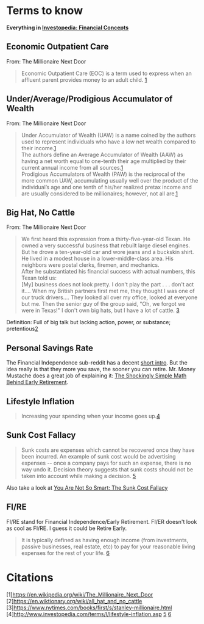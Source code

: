# Terms to know

**Everything in [Investopedia: Financial Concepts](http://www.investopedia.com/university/concepts/)**

## Economic Outpatient Care
From: The Millionaire Next Door
>Economic Outpatient Care (EOC) is a term used to express when an affluent parent provides money to an adult child. [1](#citations)

## Under/Average/Prodigious Accumulator of Wealth
From: The Millionaire Next Door
>Under Accumulator of Wealth (UAW) is a name coined by the authors used to represent individuals who have a low net wealth compared to their income.[1](#citations)   
>The authors define an Average Accumulator of Wealth (AAW) as having a net worth equal to one-tenth their age multiplied by their current annual income from all sources.[1](#citations)   
> Prodigious Accumulators of Wealth (PAW) is the reciprocal of the more common UAW, accumulating usually well over the product of the individual’s age and one tenth of his/her realized pretax income and are usually considered to be millionaires; however, not all are.[1](#citations) 

## Big Hat, No Cattle
From: The Millionaire Next Door
>We first heard this expression from a thirty-five-year-old Texan. He owned a very successful business that rebuilt large diesel engines. But he drove a ten-year-old car and wore jeans and a buckskin shirt. He lived in a modest house in a lower-middle-class area. His neighbors were postal clerks, firemen, and mechanics.  
After he substantiated his financial success with actual numbers, this Texan told us:  
[My] business does not look pretty. I don't play the part . . . don't act it.... When my British partners first met me, they thought I was one of our truck drivers.... They looked all over my office, looked at everyone but me. Then the senior guy of the group said, "Oh, we forgot we were in Texas!" I don't own big hats, but I have a lot of cattle. [3](#citations)  
  
Definition: Full of big talk but lacking action, power, or substance; pretentious[2](#citations)

## Personal Savings Rate
The Financial Independence sub-reddit has a decent [short intro](https://www.reddit.com/r/financialindependence/wiki/faq#wiki_how_do_i_calculate_my_savings_rate.3F). But the idea really is that they more you save, the sooner you can retire. Mr. Money Mustache does a great job of explaining it: [The Shockingly Simple Math Behind Early Retirement](http://www.mrmoneymustache.com/2012/01/13/the-shockingly-simple-math-behind-early-retirement/).  

## Lifestyle Inflation
>Increasing your spending when your income goes up.[4](#citations)

## Sunk Cost Fallacy
> Sunk costs are expenses which cannot be recovered once they have been incurred. An example of sunk cost would be advertising expenses -- once a company pays for such an expense, there is no way undo it. Decision theory suggests that sunk costs should not be taken into account while making a decision. [5](#citations)
  
Also take a look at [You Are Not So Smart: The Sunk Cost Fallacy](http://youarenotsosmart.com/2011/03/25/the-sunk-cost-fallacy/)

## FI/RE
FI/RE stand for Financial Independence/Early Retirement. FI/ER doesn't look as cool as FI/RE. I guess it could be Retire Early.   
>It is typically defined as having enough income (from investments, passive businesses, real estate, etc) to pay for your reasonable living expenses for the rest of your life. [6](#citations)

# Citations
[1]<https://en.wikipedia.org/wiki/The_Millionaire_Next_Door>  
[2]<https://en.wiktionary.org/wiki/all_hat_and_no_cattle>  
[3]<https://www.nytimes.com/books/first/s/stanley-millionaire.html>  
[4]<http://www.investopedia.com/terms/l/lifestyle-inflation.asp>
[5](http://www.wikinvest.com/wiki/Sunk_Cost)
[6](https://www.reddit.com/r/financialindependence/wiki/faq)
